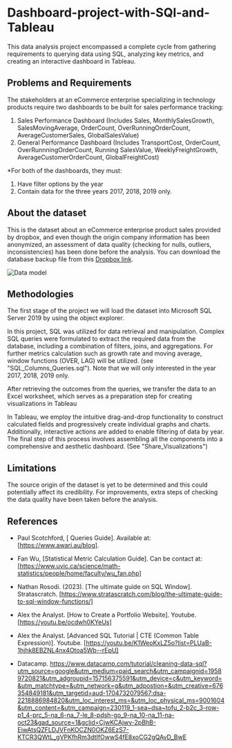# Dashboard-project-with-SQl-and-Tableau
This data analysis project encompassed a complete cycle from gathering requirements to querying data using SQL, analyzing key metrics, and creating an interactive dashboard in Tableau. 

## Problems and Requirements 
The stakeholders at an eCommerce enterprise specializing in technology products require two dashboards to be built for sales performance tracking:
1. Sales Performance Dashboard (Includes Sales, MonthlySalesGrowth, SalesMovingAverage, OrderCount, OverRunningOrderCount, AverageCustomerSales, GlobalSalesValue)
2. General Performance Dashboard (Includes TransportCost, OrderCount, OverRunnningOrderCount, Running SalesValue, WeeklyFreightGrowth, AverageCustomerOrderCount, GlobalFreightCost)

*For both of the dashboards, they must:
1. Have filter options by the year
2. Contain data for the three years 2017, 2018, 2019 only. 

## About the dataset 
This is the dataset about an eCommerce enterprise product sales provided by dropbox, and even though the origin company information has been anonymized, an assessment of data quality (checking for nulls, outliers, inconsistencies) has been done before the analysis. 
You can download the database backup file from this [Dropbox link](https://www.dropbox.com/s/36tizd0u8hwklla/The%20eCommerce%20database%20backup%20for%20SQL%202014%20users.zip?dl=0).

![Data model](https://user-images.githubusercontent.com/144747702/278792803-9ac88391-1c6d-4d58-a93c-fcec0687f502.png)

## Methodologies
The first stage of the project we will load the dataset into Microsoft SQL Server 2019 by using the object explorer.

In this project, SQL was utilized for data retrieval and manipulation. Complex SQL queries were formulated to extract the required data from the database, including a combination of filters, joins, and aggregations. For further metrics calculation such as growth rate and moving average, window functions (OVER, LAG) will be utilized. 
(see "SQL_Columns_Queries.sql"). Note that we will only interested in the year 2017, 2018, 2019 only. 

After retrieving the outcomes from the queries, we transfer the data to an Excel worksheet, which serves as a preparation step for creating visualizations in Tableau

In Tableau, we employ the intuitive drag-and-drop functionality to construct calculated fields and progressively create individual graphs and charts. Additionally, interactive actions are added to enable filtering of data by year. The final step of this process involves assembling all the components into a comprehensive and aesthetic dashboard. 
(See "Share_Visualizations") 

## Limitations
The source origin of the dataset is yet to be determined and this could potentially affect its credibility. For improvements, extra steps of checking the data quality have been taken before the analysis.  


## References

- Paul Scotchford, [ Queries Guide]. Available at: [https://www.awari.au/blog].

- Fan Wu, [Statistical Metric Calculation Guide]. Can be contact at: [https://www.uvic.ca/science/math-statistics/people/home/faculty/wu_fan.php]

- Nathan Rosodi. (2023). [The ultimate guide on SQL Window]. Stratascratch. [https://www.stratascratch.com/blog/the-ultimate-guide-to-sql-window-functions/]

- Alex the Analyst. [How to Create a Portfolio Website]. Youtube. [https://youtu.be/ocdwh0KYeUs]

- Alex the Analyst. [Advanced SQL Tutorial | CTE (Common Table Expression)]. Youtube. [https://youtu.be/K1WeoKxLZ5o?list=PLUaB-1hjhk8EBZNL4nx4Otoa5Wb--rEpU]

- Datacamp. https://www.datacamp.com/tutorial/cleaning-data-sql?utm_source=google&utm_medium=paid_search&utm_campaignid=19589720821&utm_adgroupid=157156375591&utm_device=c&utm_keyword=&utm_matchtype=&utm_network=g&utm_adpostion=&utm_creative=676354849181&utm_targetid=aud-1704732079567:dsa-2218886984820&utm_loc_interest_ms=&utm_loc_physical_ms=9001604&utm_content=&utm_campaign=230119_1-sea~dsa~tofu_2-b2c_3-row-p1_4-prc_5-na_6-na_7-le_8-pdsh-go_9-na_10-na_11-na-oct23&gad_source=1&gclid=CjwKCAjwv-2pBhB-EiwAtsQZFLDJVFnKOCZN0OKZ6EzS7-KTCR3QWtL_gVPKfhRm3dtIfOwwS4fE8xoCG2gQAvD_BwE



